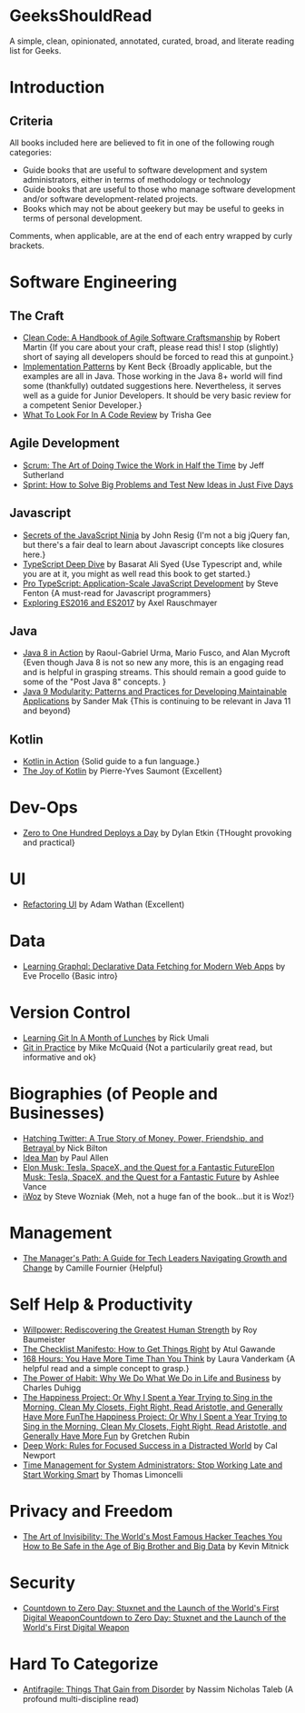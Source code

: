 # GeeksShouldRead
A simple, clean, opinionated, annotated, curated, broad, and literate reading list for Geeks. 

Introduction
============

Criteria
--------

All books included here are believed to fit in one of the following rough categories:

* Guide books that are useful to software development and system administrators, either in terms of methodology or technology
* Guide books that are useful to those who manage software development and/or software development-related projects.
* Books which may not be about geekery but may be useful to geeks in terms of personal development.


Comments, when applicable, are at the end of each entry wrapped by curly brackets.

Software Engineering
====================

The Craft
---------

* [Clean Code: A Handbook of Agile Software Craftsmanship](https://www.goodreads.com/book/show/3735293-clean-code) by Robert Martin {If you care about your craft, please read this! I stop (slightly) short of saying all developers should be forced to read this at gunpoint.}
* [Implementation Patterns](https://www.goodreads.com/book/show/781559.Implementation_Patterns) by Kent Beck {Broadly applicable, but the examples are all in Java. Those working in the Java 8+ world will find some (thankfully) outdated suggestions here.  Nevertheless, it serves well as a guide for Junior Developers. It should be very basic review for a competent Senior Developer.}
* [What To Look For In A Code Review](https://www.goodreads.com/book/show/28942299-what-to-look-for-in-a-code-review) by Trisha Gee

Agile Development
-----------------

* [Scrum: The Art of Doing Twice the Work in Half the Time](https://www.goodreads.com/book/show/19288230-scrum) by Jeff Sutherland
* [Sprint: How to Solve Big Problems and Test New Ideas in Just Five Days](https://www.goodreads.com/book/show/25814544-sprint)

Javascript
----------

* [Secrets of the JavaScript Ninja](https://www.goodreads.com/book/show/4373732-secrets-of-the-javascript-ninja) by John Resig {I'm not a big jQuery fan, but there's a fair deal to learn about Javascript concepts like closures here.}
* [TypeScript Deep Dive](https://www.goodreads.com/book/show/29634529-typescript-deep-dive?from_search=true) by Basarat Ali Syed {Use Typescript and, while you are at it, you might as well read this book to get started.}
* [Pro TypeScript: Application-Scale JavaScript Development](https://www.goodreads.com/book/show/36808711-pro-typescript) by Steve Fenton {A must-read for Javascript programmers}
* [Exploring ES2016 and ES2017](https://www.goodreads.com/book/show/32727150-exploring-es2016-and-es2017) by Axel Rauschmayer

Java
----
	
* [Java 8 in Action](https://www.goodreads.com/book/show/20534354-java-8-in-action?ac=1&from_search=true) by  Raoul-Gabriel Urma, Mario Fusco, and Alan Mycroft {Even though Java 8 is not so new any more, this is an engaging read and is helpful in grasping streams. This should remain a good guide to some of the "Post Java 8" concepts. }
* [Java 9 Modularity: Patterns and Practices for Developing Maintainable Applications](https://www.goodreads.com/book/show/36200568-java-9-modularity) by Sander Mak {This is continuing to be relevant in Java 11 and beyond}

Kotlin
------

* [Kotlin in Action](https://www.goodreads.com/book/show/29242249-kotlin-in-action?from_search=true) {Solid guide to a fun language.}
* [The Joy of Kotlin](https://www.goodreads.com/book/show/41968682-the-joy-of-kotlin) by Pierre-Yves Saumont {Excellent}

Dev-Ops
=======

* [Zero to One Hundred Deploys a Day](https://www.goodreads.com/book/show/61334077-zero-to-one-hundred-deploys-a-day) by Dylan Etkin {THought provoking and practical}

UI
==

* [Refactoring UI](https://www.goodreads.com/book/show/43190966-refactoring-ui) by Adam Wathan (Excellent)

Data
====

* [Learning Graphql: Declarative Data Fetching for Modern Web Apps](https://www.goodreads.com/book/show/37588199-learning-graphql) by Eve Procello {Basic intro}

Version Control
===============

* [Learning Git In A Month of Lunches](https://www.goodreads.com/book/show/26778698-learn-git-in-a-month-of-lunches) by Rick Umali
* [Git in Practice](https://www.goodreads.com/book/show/22299846-git-in-practice) by Mike McQuaid {Not a particularily great read, but informative and ok}

Biographies (of People and Businesses)
======================================

* [Hatching Twitter: A True Story of Money, Power, Friendship, and Betrayal ](https://www.goodreads.com/book/show/18656827-hatching-twitter) by Nick Bilton
* [Idea Man](https://www.goodreads.com/book/show/10139649-idea-man) by Paul Allen 
* [Elon Musk: Tesla, SpaceX, and the Quest for a Fantastic FutureElon Musk: Tesla, SpaceX, and the Quest for a Fantastic Future](https://www.goodreads.com/book/show/22535480-elon-musk) by Ashlee Vance
* [iWoz](https://www.goodreads.com/book/show/5558.iWoz) by Steve Wozniak {Meh, not a huge fan of the book...but it is Woz!}

Management
==========

* [The Manager's Path: A Guide for Tech Leaders Navigating Growth and Change](https://www.goodreads.com/book/show/33369254-the-manager-s-path) by Camille Fournier {Helpful}

Self Help & Productivity
=========================

* [Willpower: Rediscovering the Greatest Human Strength](https://www.goodreads.com/book/show/11104933-willpower) by Roy Baumeister
* [The Checklist Manifesto: How to Get Things Right](https://www.goodreads.com/book/show/6667514-the-checklist-manifesto) by Atul Gawande
* [168 Hours: You Have More Time Than You Think](https://www.goodreads.com/book/show/7847359-168-hours) by Laura Vanderkam {A helpful read and a simple concept to grasp.}
* [The Power of Habit: Why We Do What We Do in Life and Business](https://www.goodreads.com/book/show/12609433-the-power-of-habit) by Charles Duhigg
* [The Happiness Project: Or Why I Spent a Year Trying to Sing in the Morning, Clean My Closets, Fight Right, Read Aristotle, and Generally Have More FunThe Happiness Project: Or Why I Spent a Year Trying to Sing in the Morning, Clean My Closets, Fight Right, Read Aristotle, and Generally Have More Fun](https://www.goodreads.com/book/show/6398634-the-happiness-project) by Gretchen Rubin
* [Deep Work: Rules for Focused Success in a Distracted World](https://www.goodreads.com/book/show/25744928-deep-work) by Cal Newport
* [Time Management for System Administrators: Stop Working Late and Start Working Smart](https://www.goodreads.com/book/show/376236.Time_Management_for_System_Administrators?ac=1&from_search=true) by Thomas Limoncelli

Privacy and Freedom
===================

* [The Art of Invisibility: The World's Most Famous Hacker Teaches You How to Be Safe in the Age of Big Brother and Big Data](https://www.goodreads.com/book/show/30363785-the-art-of-invisibility) by Kevin Mitnick

Security
========

* [Countdown to Zero Day: Stuxnet and the Launch of the World's First Digital WeaponCountdown to Zero Day: Stuxnet and the Launch of the World's First Digital Weapon](https://www.goodreads.com/book/show/18465875-countdown-to-zero-day)

Hard To Categorize
==================

* [Antifragile: Things That Gain from Disorder](https://www.goodreads.com/book/show/13530973-antifragile) by Nassim Nicholas Taleb (A profound multi-discipline read)
